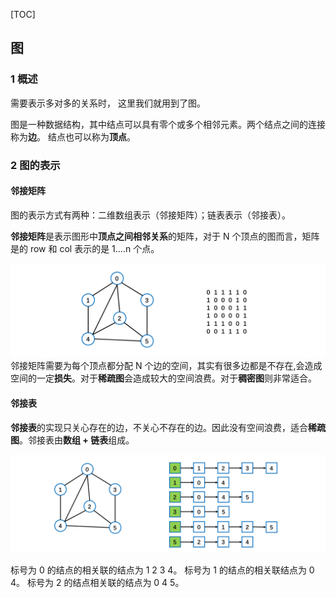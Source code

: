 [TOC]

## 图

### 1 概述

需要表示多对多的关系时， 这里我们就用到了图。

图是一种数据结构，其中结点可以具有零个或多个相邻元素。两个结点之间的连接称为**边**。
结点也可以称为**顶点**。





### 2 图的表示

#### 邻接矩阵

图的表示方式有两种：二维数组表示（邻接矩阵）；链表表示（邻接表）。

**邻接矩阵**是表示图形中**顶点之间相邻关系**的矩阵，对于 N 个顶点的图而言，矩阵是的 row 和 col 表示的是 1....n 个点。

![1569759979392](assets/1569759979392.png)邻接矩阵需要为每个顶点都分配 N 个边的空间，其实有很多边都是不存在,会造成空间的一定**损失**。对于**稀疏图**会造成较大的空间浪费。对于**稠密图**则非常适合。



#### 邻接表

**邻接表**的实现只关心存在的边，不关心不存在的边。因此没有空间浪费，适合**稀疏图**。邻接表由**数组 + 链表**组成。

![1569759958984](assets/1569759958984.png)

标号为 0 的结点的相关联的结点为 1 2 3 4。
标号为 1 的结点的相关联结点为 0 4。
标号为 2 的结点相关联的结点为 0 4 5。







